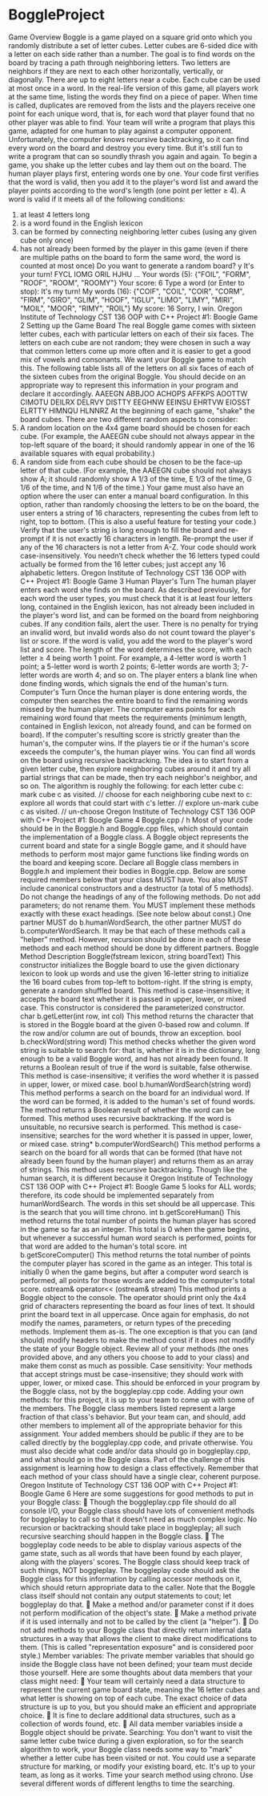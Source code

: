 # BoggleProject

Game Overview
Boggle is a game played on a square grid onto which you randomly distribute a set of letter cubes. Letter cubes 
are 6-sided dice with a letter on each side rather than a number. The goal is to find words on the board by tracing 
a path through neighboring letters. Two letters are neighbors if they are next to each other horizontally, vertically, 
or diagonally. There are up to eight letters near a cube. Each cube can be used at most once in a word. In the 
real-life version of this game, all players work at the same time, listing the words they find on a piece of paper. 
When  time  is  called,  duplicates  are  removed  from  the  lists  and  the  players  receive  one  point  for  each  unique 
word, that is, for each word that player found that no other player was able to find.
Your team will write a program that plays this game, adapted for one human to play against a computer opponent. 
Unfortunately, the computer knows recursive backtracking, so it can find every word on the board and destroy 
you every time. But it's still fun to write a program that can so soundly thrash you again and again.
To begin a game, you shake up the letter cubes and lay them out on the board. The human player plays first, 
entering words one by one. Your code first verifies that the word is valid, then you add it to the player's word 
list and award the player points according to the word's length (one point per letter ≥ 4). A word is valid if it 
meets all of the following conditions:
1. at least 4 letters long
2. is a word found in the English lexicon
3. can be formed by connecting neighboring letter cubes (using any given cube only once)
4. has not already been formed by the player in this game (even if there are multiple paths on the board to 
form the same word, the word is counted at most once)
Do you want to generate a random board? y
It's your turn!
FYCL
IOMG
ORIL
HJHU
...
Your words (5): {"FOIL", "FORM", "ROOF", "ROOM", "ROOMY"}
Your score: 6
Type a word (or Enter to stop):
It's my turn!
My words (16): {"COIF", "COIL", "COIR", "CORM", "FIRM", "GIRO", "GLIM", "HOOF", "IGLU", "LIMO", "LIMY", 
"MIRI", "MOIL", "MOOR", "RIMY", "ROIL"}
My score: 16
Sorry, I win.
Oregon Institute of Technology
CST 136 OOP with C++
Project #1: Boogle Game
2
Setting up the Game Board
The real Boggle game comes with sixteen letter cubes, each with particular letters on each of their six faces. The 
letters on each cube are not random; they were chosen in such a way that common letters come up more often 
and  it  is  easier  to  get  a  good  mix  of  vowels  and  consonants.  We  want  your  Boggle  game  to  match  this.  The 
following table lists all of the letters on all six faces of each of the sixteen cubes from the original Boggle. You 
should decide on an appropriate way to represent this information in your program and declare it accordingly.
AAEEGN ABBJOO ACHOPS AFFKPS
AOOTTW CIMOTU DEILRX DELRVY
DISTTY EEGHNW EEINSU EHRTVW
EIOSST ELRTTY HIMNQU HLNNRZ
At the beginning of each game, "shake" the board cubes. There are two different random aspects to consider:
5. A random location on the 4x4 game board should be chosen for each cube. (For example, the AAEEGN 
cube should not always appear in the top-left square of the board; it should randomly appear in one of 
the 16 available squares with equal probability.)
6. A random side from each cube should be chosen to be the face-up letter of that cube. (For example, the 
AAEEGN cube should not always show A; it should randomly show A 1/3 of the time, E 1/3 of the time, 
G 1/6 of the time, and N 1/6 of the time.)
Your game must also have an option where the user can enter a manual board configuration. In this option, rather 
than randomly choosing the letters to be on the board, the user enters a string of 16 characters, representing the 
cubes from left to right, top to bottom. (This is also a useful feature for testing your code.) Verify that the user's 
string is long enough to fill the board and re-prompt if it is not exactly 16 characters in length. Re-prompt the 
user if any of the 16 characters is not a letter from A-Z. Your code should work case-insensitively. You needn’t 
check whether the 16 letters typed could actually be formed from the 16 letter cubes; just accept any 16 alphabetic 
letters.
Oregon Institute of Technology
CST 136 OOP with C++
Project #1: Boogle Game
3
Human Player's Turn
The  human  player  enters  each  word  she  finds  on  the  board.  As  described  previously,  for  each  word  the  user 
types, you must check that it is at least four letters long, contained in the English lexicon, has not already been 
included in the player's word list, and can be formed on the board from neighboring cubes. If any condition fails, 
alert  the  user.  There  is  no  penalty  for  trying  an  invalid  word,  but  invalid  words  also  do  not  count  toward  the 
player's list or score.
If the word is valid, you add the word to the player's word list and score. The length of the word determines the 
score, with each letter ≥ 4 being worth 1 point. For example, a 4-letter word is worth 1 point; a 5-letter word is 
worth 2 points; 6-letter words are worth 3; 7-letter words are worth 4; and so on. The player enters a blank line 
when done finding words, which signals the end of the human's turn.
Computer's Turn
Once the human player is done entering words, the computer then searches the entire board to find the remaining 
words missed by the human player. The computer earns points for each remaining word found that meets the 
requirements (minimum length, contained in English lexicon, not already found, and can be formed on board). 
If the computer's resulting score is strictly greater than the human's, the computer wins. If the players tie or if 
the human's score exceeds the computer's, the human player wins.
You can find all words on the board using recursive backtracking. The idea is to start from a given letter cube, 
then explore neighboring cubes around it and try all partial strings that can be made, then try each neighbor's 
neighbor, and so on. The algorithm is roughly the following:
for each letter cube c:
  mark cube c as visited. // choose
  for each neighboring cube next to c:
    explore all words that could start with c's letter. // explore
  un-mark cube c as visited. // un-choose
Oregon Institute of Technology
CST 136 OOP with C++
Project #1: Boogle Game
4
Boggle.cpp / h
Most of your code should be in the Boggle.h and Boggle.cpp files, which should contain the implementation of 
a Boggle class. A Boggle object represents the current board and state for a single Boggle game, and it should 
have methods to perform most major game functions like finding words on the board and keeping score. Declare 
all Boggle class members in Boggle.h and implement their bodies in Boggle.cpp. 
Below  are  some  required  members  below  that  your  class  MUST  have.  You  also  MUST  include  canonical 
constructors and a destructor (a total of 5 methods).
Do not change the headings of any of the following methods. Do not add parameters; do not rename them. You 
MUST implement these methods exactly with these exact headings. (See note below about const.)
One partner MUST do b.humanWordSearch, the other partner MUST do b.computerWordSearch. It may be that 
each of these methods call a “helper” method. However, recursion should be done in each of these methods and 
each method should be done by different partners.
Boggle Method Description
Boggle(fstream lexicon, string 
boardText) This constructor initializes the Boggle board to use the given 
dictionary lexicon to look up words and use the given 16-letter string 
to initialize the 16 board cubes from top-left to bottom-right. If the 
string is empty, generate a random shuffled board. This method is 
case-insensitive; it accepts the board text whether it is passed in 
upper, lower, or mixed case.
This constructor is considered the parameterized constructor.
char b.getLetter(int row, int col) This method returns the character that is stored in the Boggle board at 
the given 0-based row and column. If the row and/or column are out 
of bounds, throw an exception.
bool b.checkWord(string word) This method checks whether the given word string is suitable to 
search for: that is, whether it is in the dictionary, long enough to be a 
valid Boggle word, and has not already been found. It returns a 
Boolean result of true if the word is suitable, false otherwise. This 
method is case-insensitive; it verifies the word whether it is passed in 
upper, lower, or mixed case.
bool b.humanWordSearch(string 
word) This method performs a search on the board for an individual word. If 
the word can be formed, it is added to the human's set of found 
words. The method returns a Boolean result of whether the word can 
be formed. This method uses recursive backtracking. If the word is 
unsuitable, no recursive search is performed. This method is case-
insensitive; searches for the word whether it is passed in upper, lower, 
or mixed case.
string* b.computerWordSearch() This method performs a search on the board for all words that can be 
formed (that have not already been found by the human player) and 
returns them as an array of strings. This method uses recursive 
backtracking. Though like the human search, it is different because it 
Oregon Institute of Technology
CST 136 OOP with C++
Project #1: Boogle Game
5
looks for ALL words; therefore, its code should be implemented 
separately from humanWordSearch. The words in this set should be 
all uppercase.
This is the search that you will time chrono.
int b.getScoreHuman() This method returns the total number of points the human player has 
scored in the game so far as an integer. This total is 0 when the game 
begins, but whenever a successful human word search is performed, 
points for that word are added to the human's total score.
int b.getScoreComputer() This method returns the total number of points the computer player 
has scored in the game as an integer. This total is initially 0 when the 
game begins, but after a computer word search is performed, all 
points for those words are added to the computer's total score.
ostream& operator<< (ostream& 
stream) This method prints a Boggle object to the console. The operator 
should print only the 4x4 grid of characters representing the board as 
four lines of text. It should print the board text in all uppercase.
Once  again  for  emphasis,  do  not  modify  the  names,  parameters,  or  return  types  of  the  preceding  methods. 
Implement them as-is. The one exception is that you can (and should) modify headers to make the method const 
if it does not modify the state of your Boggle object. Review all of your methods (the ones provided above, and 
any others you choose to add to your class) and make them const as much as possible.
Case sensitivity: Your methods that accept strings must be case-insensitive; they should work with upper, lower, 
or mixed case. This should be enforced in your program by the Boggle class, not by the boggleplay.cpp code.
Adding your own methods: for this project, it is up to your team to come up with some of the members. The 
Boggle class members listed represent a large fraction of that class's behavior. But your team can, and should, 
add other members to implement all of the appropriate behavior for this assignment. Your added members should 
be  public  if  they  are  to  be  called  directly  by  the  boggleplay.cpp  code,  and  private  otherwise.  You  must  also 
decide what code and/or data should go in boggleplay.cpp, and what should go in the Boggle class. Part of the 
challenge of this assignment is learning how to design a class effectively. Remember that each method of your 
class should have a single clear, coherent purpose.
Oregon Institute of Technology
CST 136 OOP with C++
Project #1: Boogle Game
6
Here are some suggestions for good methods to put in your Boggle class:
 Though  the  boggleplay.cpp  file  should  do  all  console  I/O,  your  Boggle  class  should  have  lots  of 
convenient methods for boggleplay to call so that it doesn't need as much complex logic. No recursion 
or  backtracking  should  take  place  in  boggleplay;  all  such  recursive  searching  should  happen  in  the 
Boggle class.
 The boggleplay code needs to be able to display various aspects of the game state, such as all words that 
have been found by each player, along with the players' scores. The Boggle class should keep track of 
such things, NOT boggleplay. The boggleplay code should ask the Boggle class for this information by 
calling accessor methods on it, which should return appropriate data to the caller. Note that the Boggle 
class itself should not contain any output statements to cout; let boggleplay do that.
 Make a method and/or parameter const if it does not perform modification of the object's state.
 Make a method private if it is used internally and not to be called by the client (a "helper").
 Do not add methods to your Boggle class that directly return internal data structures in a way that allows 
the  client  to  make  direct  modifications  to  them.  (This  is  called  "representation  exposure"  and  is 
considered poor style.)
Member variables: The private member variables that should go inside the Boggle class have not been defined; 
your team must decide those yourself. Here are some thoughts about data members that your class might need:
 Your team will certainly need a data structure to represent the current game board state, meaning the 16 
letter cubes and what letter is showing on top of each cube. The exact choice of data structure is up to 
you, but you should make an efficient and appropriate choice.
 It is fine to declare additional data structures, such as a collection of words found, etc.
 All data member variables inside a Boggle object should be private.
Searching:  You  don't  want  to  visit  the  same  letter  cube  twice  during  a  given  exploration,  so  for  the  search 
algorithm to work, your Boggle class needs some way to "mark" whether a letter cube has been visited or not. 
You could use a separate structure for marking, or modify your existing board, etc. It's up to your team, as long 
as it works.
Time your search method using chrono. Use several different words of different lengths to time the searching.
